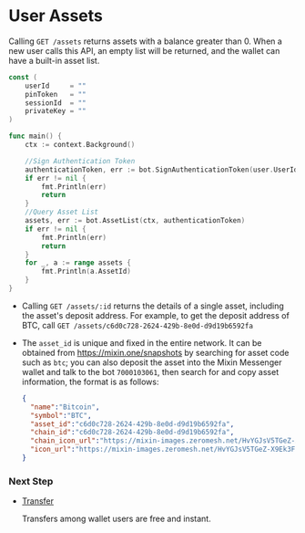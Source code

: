 # User Assets

Calling `GET /assets` returns assets with a balance greater than 0. When a new user calls this API, an empty list will be returned, and the wallet can have a built-in asset list.

```go
const (
    userId     = ""
    pinToken   = ""
	sessionId  = ""
	privateKey = ""
)

func main() {
    ctx := context.Background()

	//Sign Authentication Token
	authenticationToken, err := bot.SignAuthenticationToken(user.UserId, user.SessionId, userSessionKey, "GET", "/assets", "")
	if err != nil {
		fmt.Println(err)
		return
	}
	//Query Asset List
	assets, err := bot.AssetList(ctx, authenticationToken)
	if err != nil {
		fmt.Println(err)
		return
	}
	for _, a := range assets {
		fmt.Println(a.AssetId)
	}
}
```

- Calling `GET /assets/:id` returns the details of a single asset, including the asset's deposit address. For example, to get the deposit address of BTC, call `GET /assets/c6d0c728-2624-429b-8e0d-d9d19b6592fa`
- The `asset_id` is unique and fixed in the entire network. It can be obtained from https://mixin.one/snapshots by searching for asset code such as `btc`; you can also deposit the asset into the Mixin Messenger wallet and talk to the bot `7000103061`, then search for and copy asset information, the format is as follows:

  ```json
  {
    "name":"Bitcoin",
    "symbol":"BTC",
    "asset_id":"c6d0c728-2624-429b-8e0d-d9d19b6592fa",
    "chain_id":"c6d0c728-2624-429b-8e0d-d9d19b6592fa",
    "chain_icon_url":"https://mixin-images.zeromesh.net/HvYGJsV5TGeZ-X9Ek3FEQohQZ3fE9LBEBGcOcn4c4BNHovP4fW4YB97Dg5LcXoQ1hUjMEgjbl1DPlKg1TW7kK6XP=s128",
    "icon_url":"https://mixin-images.zeromesh.net/HvYGJsV5TGeZ-X9Ek3FEQohQZ3fE9LBEBGcOcn4c4BNHovP4fW4YB97Dg5LcXoQ1hUjMEgjbl1DPlKg1TW7kK6XP=s128"
  }
  ```

### Next Step

- [Transfer](./transfer)

  Transfers among wallet users are free and instant.
